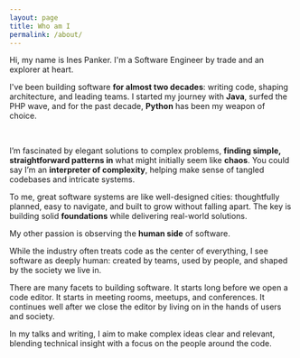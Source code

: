 ```yaml
---
layout: page
title: Who am I
permalink: /about/
---
```


Hi, my name is Ines Panker. I'm a Software Engineer by trade and an explorer at heart.

I've been building software **for almost two decades**: writing code, shaping architecture, and leading teams. I started my journey with **Java**, surfed the PHP wave, and for the past decade, **Python** has been my weapon of choice.

&nbsp;

I’m fascinated by elegant solutions to complex problems, **finding simple, straightforward patterns in** what might initially seem like **chaos**. You could say I’m an **interpreter of complexity**, helping make sense of tangled codebases and intricate systems.

To me, great software systems are like well-designed cities: thoughtfully planned, easy to navigate, and built to grow without falling apart. The key is building solid **foundations** while delivering real-world solutions.

My other passion is observing the **human side** of software.

While the industry often treats code as the center of everything, I see software as deeply human: created by teams, used by people, and shaped by the society we live in.

There are many facets to building software. It starts long before we open a code editor. It starts in meeting rooms, meetups, and conferences. It continues well after we close the editor by living on in the hands of users and society.

In my talks and writing, I aim to make complex ideas clear and relevant, blending technical insight with a focus on the people around the code.
